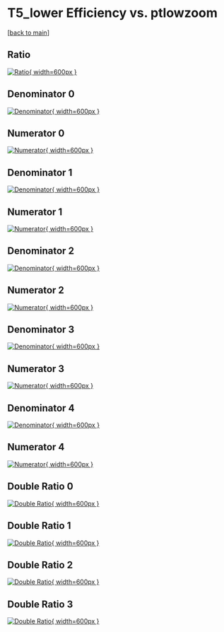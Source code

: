 # T5_lower Efficiency vs. ptlowzoom

[[back to main](./)]



## Ratio

[![Ratio](../mtv/var/T5_lower_base_11_1_eff_ptlowzoom.png){ width=600px }](../mtv/var/T5_lower_base_11_1_eff_ptlowzoom.pdf)

## Denominator 0

[![Denominator](../mtv/den/T5_lower_base_11_1_eff_ptlowzoom_den0.png){ width=600px }](../mtv/den/T5_lower_base_11_1_eff_ptlowzoom_den0.pdf)

## Numerator 0

[![Numerator](../mtv/num/T5_lower_base_11_1_eff_ptlowzoom_num0.png){ width=600px }](../mtv/num/T5_lower_base_11_1_eff_ptlowzoom_num0.pdf)

## Denominator 1

[![Denominator](../mtv/den/T5_lower_base_11_1_eff_ptlowzoom_den1.png){ width=600px }](../mtv/den/T5_lower_base_11_1_eff_ptlowzoom_den1.pdf)

## Numerator 1

[![Numerator](../mtv/num/T5_lower_base_11_1_eff_ptlowzoom_num1.png){ width=600px }](../mtv/num/T5_lower_base_11_1_eff_ptlowzoom_num1.pdf)

## Denominator 2

[![Denominator](../mtv/den/T5_lower_base_11_1_eff_ptlowzoom_den2.png){ width=600px }](../mtv/den/T5_lower_base_11_1_eff_ptlowzoom_den2.pdf)

## Numerator 2

[![Numerator](../mtv/num/T5_lower_base_11_1_eff_ptlowzoom_num2.png){ width=600px }](../mtv/num/T5_lower_base_11_1_eff_ptlowzoom_num2.pdf)

## Denominator 3

[![Denominator](../mtv/den/T5_lower_base_11_1_eff_ptlowzoom_den3.png){ width=600px }](../mtv/den/T5_lower_base_11_1_eff_ptlowzoom_den3.pdf)

## Numerator 3

[![Numerator](../mtv/num/T5_lower_base_11_1_eff_ptlowzoom_num3.png){ width=600px }](../mtv/num/T5_lower_base_11_1_eff_ptlowzoom_num3.pdf)

## Denominator 4

[![Denominator](../mtv/den/T5_lower_base_11_1_eff_ptlowzoom_den4.png){ width=600px }](../mtv/den/T5_lower_base_11_1_eff_ptlowzoom_den4.pdf)

## Numerator 4

[![Numerator](../mtv/num/T5_lower_base_11_1_eff_ptlowzoom_num4.png){ width=600px }](../mtv/num/T5_lower_base_11_1_eff_ptlowzoom_num4.pdf)

## Double Ratio 0

[![Double Ratio](../mtv/ratio/T5_lower_base_11_1_eff_ptlowzoom_ratio0.png){ width=600px }](../mtv/ratio/T5_lower_base_11_1_eff_ptlowzoom_ratio0.pdf)

## Double Ratio 1

[![Double Ratio](../mtv/ratio/T5_lower_base_11_1_eff_ptlowzoom_ratio1.png){ width=600px }](../mtv/ratio/T5_lower_base_11_1_eff_ptlowzoom_ratio1.pdf)

## Double Ratio 2

[![Double Ratio](../mtv/ratio/T5_lower_base_11_1_eff_ptlowzoom_ratio2.png){ width=600px }](../mtv/ratio/T5_lower_base_11_1_eff_ptlowzoom_ratio2.pdf)

## Double Ratio 3

[![Double Ratio](../mtv/ratio/T5_lower_base_11_1_eff_ptlowzoom_ratio3.png){ width=600px }](../mtv/ratio/T5_lower_base_11_1_eff_ptlowzoom_ratio3.pdf)

